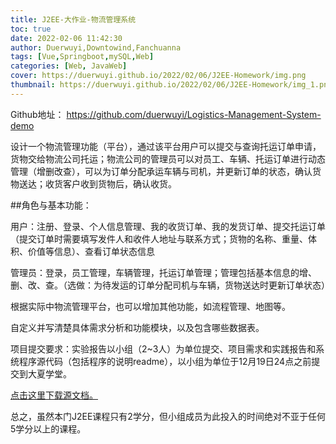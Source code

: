 ```yaml
---
title: J2EE-大作业-物流管理系统
toc: true
date: 2022-02-06 11:42:30
author: Duerwuyi,Downtowind,Fanchuanna
tags: [Vue,Springboot,mySQL,Web]
categories: [Web, JavaWeb]
cover: https://duerwuyi.github.io/2022/02/06/J2EE-Homework/img.png
thumbnail: https://duerwuyi.github.io/2022/02/06/J2EE-Homework/img_1.png
---
```

Github地址： https://github.com/duerwuyi/Logistics-Management-System-demo

设计一个物流管理功能（平台），通过该平台用户可以提交与查询托运订单申请，货物交给物流公司托运；物流公司的管理员可以对员工、车辆、托运订单进行动态管理（增删改查），可以为订单分配承运车辆与司机，并更新订单的状态，确认货物送达；收货客户收到货物后，确认收货。

<!-- more -->

##角色与基本功能：

用户：注册、登录、个人信息管理、我的收货订单、我的发货订单、提交托运订单（提交订单时需要填写发件人和收件人地址与联系方式；货物的名称、重量、体积、价值等信息）、查看订单状态信息


管理员：登录，员工管理，车辆管理，托运订单管理；管理包括基本信息的增、删、改、查。（选做：为待发运的订单分配司机与车辆，货物送达时更新订单状态）


根据实际中物流管理平台，也可以增加其他功能，如流程管理、地图等。


自定义并写清楚具体需求分析和功能模块，以及包含哪些数据表。


项目提交要求：实验报告以小组（2~3人）为单位提交、项目需求和实践报告和系统程序源代码（包括程序的说明readme），以小组为单位于12月19日24点之前提交到大夏学堂。

<a href="https://duerwuyi.github.io/2022/02/06/J2EE-Homework/J2ee.doc">点击这里下载源文档。</a>

总之，虽然本门J2EE课程只有2学分，但小组成员为此投入的时间绝对不亚于任何5学分以上的课程。